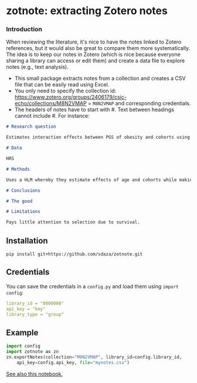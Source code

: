# zotnote: extracting Zotero notes


### Introduction

When reviewing the literature, it's nice to have the notes linked to Zotero references, but it would also be great to compare them more systematically. The idea is to keep our notes in Zotero (which is nice because everyone sharing a library can access or edit them) and create a data file to explore notes (e.g., text analysis).

- This small package extracts notes from a collection and creates a CSV file that can be easily read using Excel.
- You only need to specify the collection id: https://www.zotero.org/groups/2406179/csic-echo/collections/M8N2VMAP = `M8N2VMAP` and corresponding credentials.
- The headers of notes have to start with #. Text between headings cannot include #. For instance: 

```markdown
# Research question

Estimates interaction effects between PGS of obesity and cohorts using HRS.

# Data

HRS

# Methods

Uses a HLM whereby they estimate effects of age and cohorts while making the intercepts and slopes a function of individual factors.

# Conclusions

# The good

# Limitations

Pays little attention to selection due to survival.
```

## Installation

```
pip install git+https://github.com/sdaza/zotnote.git
```

## Credentials

You can save the credentials in a `config.py` and load them using `import config`: 

```yaml
library_id = "0000000"
api_key = "key"
library_type = "group"
```

## Example

```python
import config
import zotnote as zn
zn.exportNotes(collection="M8N2VMAP", library_id=config.library_id, 
    api_key=config.api_key, file="mynotes.csv")
```

[See also this notebook.](https://github.com/sdaza/zotnote/blob/main/zotero-notes.ipynb)
